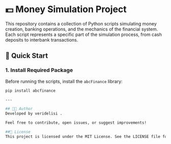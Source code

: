 # 💵 Money Simulation Project

This repository contains a collection of Python scripts simulating money creation, banking operations, and the mechanics of the financial system. Each script represents a specific part of the simulation process, from cash deposits to interbank transactions.

## 🚀 Quick Start

### 1. Install Required Package

Before running the scripts, install the `abcFinance` library:

```bash
pip install abcfinance

---

## 👨‍💻 Author
Developed by veridelisi .

Feel free to contribute, open issues, or suggest improvements!

##📜 License
This project is licensed under the MIT License. See the LICENSE file for details.
